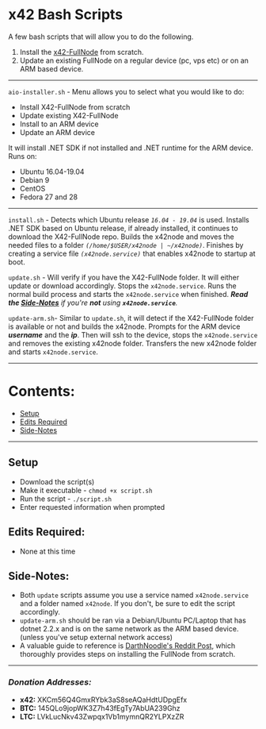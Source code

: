 # x42 Bash Scripts

A few bash scripts that will allow you to do the following.

1. Install the [x42-FullNode](https://github.com/x42protocol/X42-FullNode) from scratch.
2. Update an existing FullNode on a regular device (pc, vps etc) or on an ARM based device.
___

`aio-installer.sh` - Menu allows you to select what you would like to do:
   * Install X42-FullNode from scratch
   * Update existing X42-FullNode
   * Install to an ARM device
   * Update an ARM device

It will install .NET SDK if not installed and .NET runtime for the ARM device.
Runs on:
   * Ubuntu 16.04-19.04
   * Debian 9
   * CentOS
   * Fedora 27 and 28
___

`install.sh` - Detects which Ubuntu release *`16.04 - 19.04`* is used. Installs .NET SDK based on Ubuntu release, if already installed, it continues to download the X42-FullNode repo. Builds the x42node and moves the needed files to a folder *`(/home/$USER/x42node | ~/x42node)`*. Finishes by creating a service file *`(x42node.service)`* that enables x42node to startup at boot.

`update.sh` - Will verify if you have the X42-FullNode folder. It will either update or download accordingly. Stops the `x42node.service`. Runs the normal build process and starts the `x42node.service` when finished. *__Read the [Side-Notes](#side-notes)__ if you're __not__ using __`x42node.service`__.*

`update-arm.sh`- Similar to `update.sh`, it will detect if the X42-FullNode folder is available or not and builds the x42node. Prompts for the ARM device __*username*__ and the __*ip*__. Then will ssh to the device, stops the `x42node.service` and removes the existing x42node folder. Transfers the new x42node folder and starts `x42node.service`.
___
# Contents:
   * [Setup](#setup)
   * [Edits Required](#edits-required)
   * [Side-Notes](#side-notes)
___

## Setup
  * Download the script(s)
  * Make it executable - `chmod +x script.sh`
  * Run the script - `./script.sh`
  * Enter requested information when prompted

## Edits Required:
* None at this time

## Side-Notes:
  * Both `update` scripts assume you use a service named `x42node.service` and a folder named `x42node`.
      If you don't, be sure to edit the script accordingly.
  * `update-arm.sh` should be ran via a Debian/Ubuntu PC/Laptop that has dotnet 2.2.x and is on the same network as the ARM based device. (unless you've setup external network access)
  * A valuable guide to reference is [DarthNoodle's Reddit Post](https://www.reddit.com/r/x42/comments/akp6lp/creating_a_headless_staking_node_on_ubuntu_1804/), which thoroughly provides steps on installing the FullNode from scratch.

---

### *Donation Addresses:*
  * **x42:** XKCm56Q4GmxRYbk3aS8seAQaHdtUDpgEfx
  * **BTC:** 145QLo9jopWK3Z7h43fEgTy7AbUA239Ghz
  * **LTC:** LVkLucNkv43Zwpqx1Vb1mymnQR2YLPXzZR
